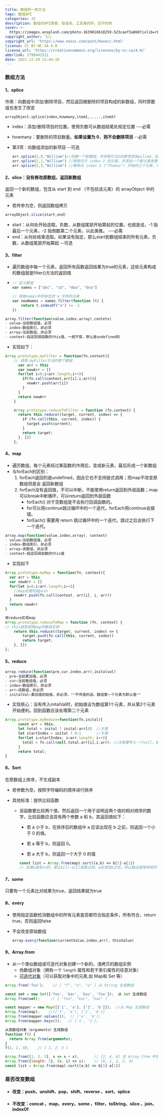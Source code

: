 ```yaml
---
title: 数组的一些方法
tags: 数组API
categories: JS
description: 数组的API真香，俗话说，工具用的好，活干的快
cover: >-
  https://images.unsplash.com/photo-1639016618259-523caef3a860?ixlib=rb-1.2.1&ixid=MnwxMjA3fDB8MHxwaG90by1wYWdlfHx8fGVufDB8fHx8&auto=format&fit=crop&w=580&q=80
copyright_author: 飞儿
copyright_url: 'https://www.nesxc.com/post/hexocc.html'
license: CC BY-NC-SA 4.0
license_url: 'https://creativecommons.org/licenses/by-nc-sa/4.0/'
abbrlink: 2799443321
date: 2021-12-29 12:44:18
---
```

###        数组方法        ###

#### 1、splice ####

作用：向数组中添加/删除项目，然后返回被删除的项目构成的新数组，同时原数组也发生了改变

```
arrayObject.splice(index,howmany,item1,.....,itemX)
```

* index：添加/删除项目的位置，使用负数可从数组结尾处规定位置 ---必需

* howmany：要删除的项目数量。**如果设置为 0**，**则不会删除项目** --必需

* 第3项：向数组添加的新项目      --可选

  ```js
  arr.splice(2,0,"William")//创建一个新数组，并将索引为2的那项添加wiliam，后面的索引依次后移
  arr.splice(2,1,"William") //删除位于 index 2 的元素，并添加一个新元素来替代被删除的元素
  arr.splice(2,3,"William") //删除从 index 2 ("Thomas") 开始的三个元素，并添加一个新元素 ("William") 来替代被删除的元素
  ```

#### 2、slice：没有修改原数组，返回新数组 ####

返回一个新的数组，包含从 start 到 end （不包括该元素）的 arrayObject 中的元素

* 若传参为空，则返回数组拷贝

```js
arrayObject.slice(start,end)
```

* start：从何处开始选取。负数，从数组尾部开始算起的位置。也就是说，-1 指最后一个元素，-2 指倒数第二个元素，以此类推。  ---必需
* end：从何处结束选取。如果没有指定，那么start到数组结束的所有元素，负数，从数组尾部开始算起   --可选

#### 3、filter ####

* 遍历数组中每一个元素，返回所有函数返回结果为true的元素，这些元素构成的数组就是filter()方法的返回值

* ```js
  // 定义数组
  var names = ["abc", "cb", "mba", "dna"]
  
  // 获取names中所有包含'a'字符的元素
  var newNames = names.filter(function (t) {
      return t.indexOf("a") != -1
  })
  ```

```javascript
array.filter(function(value,index,array),contetx)
- value—当前数组值，必须
- index—数组索引，非必须
- array—当前数组，非必须
- context—指定回调函数的this值，一般不穿，默认是undefined的
```

- 实现如下：

```javascript
Array.prototype.myFilter = function(fn,context){
  	// 调用.myFilter方法的那个数组
      var arr = this
      var newArr = []
      for(let i=0;i<arr.length;i++){
        if(fn.call(context,arr[i],i,arr)){
          newArr.push(arr[i])
        }
      }
      return newArr
    }
```

```js
    Array.prototype.reduceToFilter = function (fn,context) {
      return this.reduce((target, current, index) => {
        if (fn.call(this, current, index)) {
          target.push(current);
        }
        return target;
      }, [])
    };
```

#### 4、map  ####

* 遍历数组，每个元素经过某函数的作用后，变成新元素，最后形成一个新数组
* 与forEach的区别：
  1. forEach返回的是undefined，因此它也不支持链式调用；而map不改变原数组但是会 返回新数组
  2. forEach没有返回值，不可以中断，不能使用return返回到外层函数；map可以break中断循环，可以return返回到外层函数
     * forEach() 对于空数组是不会执行回调函数的。
     * for可以用continue跳过循环中的一个迭代，forEach用continue会报错。
     * forEach() 需要用 return 跳过循环中的一个迭代，跳过之后会执行下一个迭代。

```js
array.map(function(value,index,array), context)
- value—当前数组值，必须
- index—数组索引，非必须
- array—该数组，非必须
- context—指定回调函数的this值
```

* 实现如下

```javascript
Array.prototype.myMap = function(fn, context){
  var arr = this
  var newArr = []
  for(let i=0;i<arr.length;i++){
    //map处理完就push
    newArr.push(fn.call(context, arr[i], i, arr))
  }
  return newArr
}
```

```js
用reduce实现map
Array.prototype.reduceToMap = function (fn, context) {
// this就是使用map的数组实例
	return this.reduce((target, current, index) => {
		target.push(fn.call(this, current, index))
		return target;
	}, [])
};
```

#### 5、reduce ####

```javascript
array.reduce(function(pre,cur,index,arr),initalval)
- pre—当前累加值，必须
- cur—当前数组值，必须
- index—数组索引，非必须
- arr—该数组，非必须
- initalVal—累加值初始值，非必须，**不传值的话，数组第一个元素为默认值**
```

* 实现核心：没有传入initalVal时，初始值设为数组第1个元素，并从第2个元素开始便利。回到函数应该处理第二个元素

```javascript
Array.prototype.myReduce=function(fn,inital){
      const arr = this;
      let total = inital ? inital:arr[0]  //关键
      let startIndex = inital ? 0:1       //关键
      for(let i=startIndex; i<arr.length; i++){
        total = fn.call(null,total,arr[i],i,arr); //注意要传入一个null，第二个是total
      }
      return total;
}
```


#### 6、Sort ####

在原数组上排序，不生成副本

* 若参数为空，按照字符编码的顺序进行排序

* 其他标准：提供比较函数

  * 该函数要比较两个值，然后返回一个用于说明这两个值的相对顺序的数字，比较函数应该具有两个参数 a 和 b，其返回值如下：

    * 若 a 小于 b，在排序后的数组中 a 应该出现在 b 之前，则返回一个小于 0 的值。
    * 若 a 等于 b，则返回 0。

    * 若 a 大于 b，则返回一个大于 0 的值

    ```js
    const list = Array.from(map).sort((a,b) => b[1]-a[1])
    // 如果a是较小的，那么b[1]-a[1]就是正的。a应该在b之后。所以输出是降序排列
    ```

#### 7、some ####

只要有一个元素比对结果为true，返回结果就为true

#### 8、every ####

* 使用指定函数检测数组中的所有元素是否都符合指定条件，所有符合，return true，否则返回false

* 不会改变原始数组

  ```js
  array.every(function(currentValue,index,arr), thisValue)
  ```

#### 9、Array.from ####

* 从一个类似数组或可迭代对象创建一个新的，浅拷贝的数组实例
  * 伪数组对象（拥有一个 `length` 属性和若干索引属性的任意对象）
  * [可迭代对象](https://developer.mozilla.org/zh-CN/docs/Web/JavaScript/Guide/iterable)（可以获取对象中的元素,如 Map和 Set 等）

```js
Array.from('foo');    // [ "f", "o", "o" ] 从 String 生成数组

const set = new Set(['foo', 'bar', 'baz', 'foo']);  从 Set 生成数组
Array.from(set);     // [ "foo", "bar", "baz" ]

const mapper = new Map([['1', 'a'], ['2', 'b']]);  //从 Map 生成数组
Array.from(map);    //[['1', 'a'], ['2', 'b']]
Array.from(mapper.values());  // ['a', 'b'];
Array.from(mapper.keys());   // ['1', '2'];

从类数组对象（arguments）生成数组
function f() {
  return Array.from(arguments);
}
f(1, 2, 3);    // [ 1, 2, 3 ]

Array.from([1, 2, 3], x => x + x);       // [2, 4, 6] 在 Array.from 中使用箭头函数
Array.from({length: 5}, (v, i) => i);    // [0, 1, 2, 3, 4]
const list = Array.from(map).sort((a,b) => b[1]-a[1])
```

### 是否改变数组 ###

* #### 改变：push、unshift、pop、shift、reverse 、sort、splice ####

* #### 不改变：concat 、map、every、some 、filter、toString、slice 、join、indexOf ####